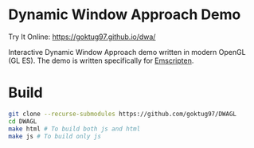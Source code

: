 Dynamic Window Approach Demo
===================================

Try It Online: https://goktug97.github.io/dwa/

Interactive Dynamic Window Approach demo written in modern OpenGL (GL
ES). The demo is written specifically for
[Emscripten](https://github.com/emscripten-core/emscripten).

# Build
``` bash
git clone --recurse-submodules https://github.com/goktug97/DWAGL
cd DWAGL
make html # To build both js and html
make js # To build only js
```
